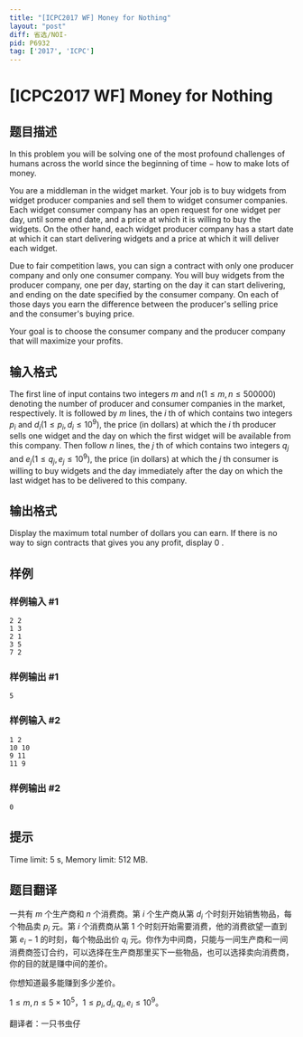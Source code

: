 ```yaml
---
title: "[ICPC2017 WF] Money for Nothing"
layout: "post"
diff: 省选/NOI-
pid: P6932
tag: ['2017', 'ICPC']
---
```

# [ICPC2017 WF] Money for Nothing
## 题目描述



In this problem you will be solving one of the most profound challenges of humans across the world since the beginning of time $-$ how to make lots of money.

You are a middleman in the widget market. Your job is to buy widgets from widget producer companies and sell them to widget consumer companies. Each widget consumer company has an open request for one widget per day, until some end date, and a price at which it is willing to buy the widgets. On the other hand, each widget producer company has a start date at which it can start delivering widgets and a price at which it will deliver each widget.

Due to fair competition laws, you can sign a contract with only one producer company and only one consumer company. You will buy widgets from the producer company, one per day, starting on the day it can start delivering, and ending on the date specified by the consumer company. On each of those days you earn the difference between the producer's selling price and the consumer's buying price.

Your goal is to choose the consumer company and the producer company that will maximize your profits.


## 输入格式



The first line of input contains two integers $m$ and $n (1 \le m , n \le 500 000)$ denoting the number of producer and consumer companies in the market, respectively. It is followed by $m$ lines, the $i$ th of which contains two integers $p_{i}$ and $d_{i} (1 \le p_{i}, d_{i} \le 10^{9}),$ the price (in dollars) at which the $i$ th producer sells one widget and the day on which the first widget will be available from this company. Then follow $n$ lines, the $j$ th of which contains two integers $q_{j}$ and $e_{j} (1 \le q_{j}, e_{j} \le 10^{9}),$ the price (in dollars) at which the $j$ th consumer is willing to buy widgets and the day immediately after the day on which the last widget has to be delivered to this company.


## 输出格式



Display the maximum total number of dollars you can earn. If there is no way to sign contracts that gives you any profit, display $0$ .


## 样例

### 样例输入 #1
```
2 2
1 3
2 1
3 5
7 2

```
### 样例输出 #1
```
5

```
### 样例输入 #2
```
1 2
10 10
9 11
11 9

```
### 样例输出 #2
```
0

```
## 提示

Time limit: 5 s, Memory limit: 512 MB. 


## 题目翻译

一共有 $m$ 个生产商和 $n$ 个消费商。第 $i$ 个生产商从第 $d_i$ 个时刻开始销售物品，每个物品卖 $p_i$ 元。第 $i$ 个消费商从第 $1$ 个时刻开始需要消费，他的消费欲望一直到第 $e_i-1$ 的时刻，每个物品出价 $q_i$ 元。你作为中间商，只能与一间生产商和一间消费商签订合约，可以选择在生产商那里买下一些物品，也可以选择卖向消费商，你的目的就是赚中间的差价。

你想知道最多能赚到多少差价。

$1 \le m,n \le 5\times 10^5$，$1 \le p_i,d_i,q_i,e_i \le 10^9$。

翻译者：一只书虫仔
